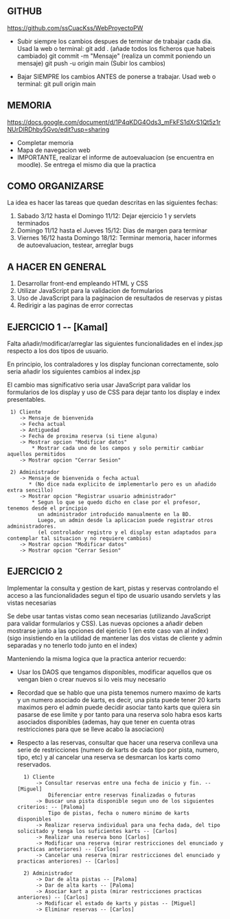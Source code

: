 GITHUB
-------------
https://github.com/ssCuacKss/WebProyectoPW

* Subir siempre los cambios despues de terminar de trabajar cada dia. Usad la web o terminal:
	git add . (añade todos los ficheros que habeis cambiado)
	git commit -m "Mensaje" (realiza un commit poniendo un mensaje)
	git push -u origin main (Subir los cambios)

* Bajar SIEMPRE los cambios ANTES de ponerse a trabajar. Usad web o terminal:
	git pull origin main
	
MEMORIA
-------------
https://docs.google.com/document/d/1P4qKDG4Ods3_mFkFS1dXrS1Qt5z1rNUrDlRDhby5Gvo/edit?usp=sharing

* Completar memoria
* Mapa de navegacion web
* IMPORTANTE, realizar el informe de autoevaluacion (se encuentra en moodle). Se entrega el mismo dia que la practica

COMO ORGANIZARSE
-------------
La idea es hacer las tareas que quedan descritas en las siguientes fechas:

1) Sabado 3/12 hasta el Domingo 11/12: Dejar ejercicio 1 y servlets terminados
2) Domingo 11/12 hasta el Jueves 15/12: Dias de margen para terminar
3) Viernes 16/12 hasta Domingo 18/12: Terminar memoria, hacer informes de autoevaluacion, testear, arreglar bugs


A HACER EN GENERAL
-------------

1) Desarrollar front-end empleando HTML y CSS
2) Utilizar JavaScript para la validacion de formularios
3) Uso de JavaScript para la paginacion de resultados de reservas y pistas
4) Redirigir a las paginas de error correctas


EJERCICIO 1 -- [Kamal]
-------------
Falta añadir/modificar/arreglar las siguientes funcionalidades en el index.jsp respecto a los dos tipos de usuario.

En principio, los contraladores y los display funcionan correctamente, solo seria añadir los siguientes cambios al index.jsp

El cambio mas significativo seria usar JavaScript para validar los formularios de los display y uso de CSS para dejar tanto
los display e index presentables.

	 1) Cliente
		-> Mensaje de bienvenida
		-> Fecha actual
		-> Antiguedad
		-> Fecha de proxima reserva (si tiene alguna)
		-> Mostrar opcion "Modificar datos"
			* Mostrar cada uno de los campos y solo permitir cambiar aquellos permitidos
		-> Mostrar opcion "Cerrar Sesion"

	 2) Administrador
		-> Mensaje de bienvenida o fecha actual 
		   * (No dice nada explicito de implementarlo pero es un añadido extra sencillo)
		-> Mostrar opcion "Registrar usuario administrador"
			* Segun lo que se quedo dicho en clase por el profesor, tenemos desde el principio 
			  un administrador introducido manualmente en la BD. 
			  Luego, un admin desde la aplicacion puede registrar otros administradores. 
			  (el controlador registro y el display estan adaptados para contemplar tal situacion y no requiere cambios)
		-> Mostrar opcion "Modificar datos"
		-> Mostrar opcion "Cerrar Sesion"
 	
EJERCICIO 2
--------------
Implementar la consulta y gestion de kart, pistas y reservas controlando el acceso a las funcionalidades segun el tipo de usuario usando servlets y las vistas necesarias

Se debe usar tantas vistas como sean necesarias (utilizando JavaScript para validar formularios y CSS).
Las nuevas opciones a añadir deben mostrarse junto a las opciones del ejericio 1 (en este caso van al index)
(sigo insistiendo en la utilidad de mantener las dos vistas de cliente y admin separadas y no tenerlo todo junto en el index)

Manteniendo la misma logica que la practica anterior recuerdo: 

* Usar los DAOS que tengamos disponibles, modificar aquellos que os vengan bien o crear nuevos si lo veis muy necesario

* Recordad que se hablo que una pista tenemos numero maximo de karts y un numero asociado de karts, es decir,
una pista puede tener 20 karts maximos pero el admin puede decidir asociar tanto karts que quiera sin pasarse de ese limite y por tanto para una reserva solo habra esos karts asociados disponibles (ademas, hay que tener en cuenta otras restricciones para que se lleve acabo la asociacion)

* Respecto a las reservas, consultar que hacer una reserva conlleva una serie de restricciones  (numero de karts de cada tipo por pista, numero, tipo, etc) y al cancelar una reserva se desmarcan los karts como reservados.

		1) Cliente
			-> Consultar reservas entre una fecha de inicio y fin. -- [Miguel]
				Diferenciar entre reservas finalizadas o futuras
			-> Buscar una pista disponible segun uno de los siguientes criterios: -- [Paloma]
				Tipo de pistas, fecha o numero minimo de karts disponibles
			-> Realizar reserva individual para una fecha dada, del tipo solicitado y tenga los suficientes karts -- [Carlos]
			-> Realizar una reserva bono [Carlos]
			-> Modificar una reserva (mirar restricciones del enunciado y practicas anteriores) -- [Carlos]
			-> Cancelar una reserva (mirar restricciones del enunciado y practicas anteriores) -- [Carlos]

		2) Administrador
			-> Dar de alta pistas -- [Paloma]
			-> Dar de alta karts -- [Paloma]
			-> Asociar kart a pista (mirar restricciones practicas anteriores) -- [Carlos]
			-> Modificar el estado de karts y pistas -- [Miguel]
			-> Eliminar reservas -- [Carlos]


